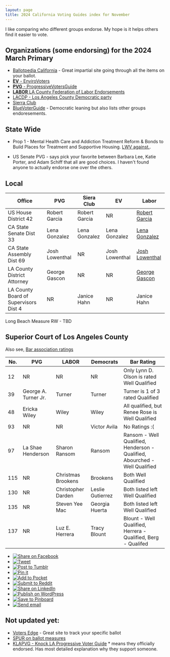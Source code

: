 ```yaml
---
layout: page
title: 2024 California Voting Guides index for November
---
```


<link rel="stylesheet" type="text/css" href="../style.css">

I like comparing who different groups endorse. My hope is it helps others find it easier to vote.

## Organizations (some endorsing) for the 2024 March Primary
- [Ballotpedia California](https://ballotpedia.org/California_elections,_2024) - Great impartial site going through all the items on your ballot.
- [**EV** - EnviroVoters](https://www.envirovoters.org/2024-endorsements/)
- [**PVG** - ProgressiveVotersGuide ](https://progressivevotersguide.com) 
- [**LABOR** LA County Federation of Labor Endorsements](https://thelafed.org/resource/la-county-federation-of-labor-endorsements/)
- [LACDP - Los Angeles County Democratic party](https://www.lacdp.org/candidates)
- [Sierra Club](https://angeles.sierraclub.org/political_action/endorsements)
- [BlueVoterGuide](https://bluevoterguide.org/) - Democratic leaning but also lists other groups endoresements.


## State Wide

* Prop 1 - Mental Health Care and Addiction Treatment Reform & Bonds to Build Places for Treatment and Supportive Housing.  [LWV against.](https://lwvc.org/ballot-measure/prop-1-2024/no-on-prop-1/).

* US Senate
  PVG - says pick your favorite between Barbara Lee, Katie Porter, and Adam Schiff that all are good choices.
  I haven't found anyone to actually endorse one over the others.

## Local

| Office                   | PVG                | Siera Club     | EV              | Labor              |
| ------------------------ | -------------------| ---------------| --------------- | ---------------- |
| US House District 42     | Robert Garcia      | Robert Garcia  |   NR              | [Robert Garcia](https://ballotpedia.org/Robert_Garcia_(California))    |
| CA State Senate Dist 33  | Lena Gonzalez      |  Lena Gonzalez | Lena Gonzalez   | [Lena Gonzalez](https://ballotpedia.org/Lena_Gonzalez)     |
| CA State Assembly Dist 69 | Josh Lowenthal    |  NR             | Josh Lowenthal    | [Josh Lowenthal](https://ballotpedia.org/Lena_Gonzalez)     |
| LA County District Attorney | George Gascon    |  NR             |  NR     | [George Gascon](https://ballotpedia.org/George_Gasc%C3%B3n)     |
| LA County Board of Supervisors Dist 4  |  NR      |  Janice Hahn             |   NR   |  Janice Hahn    |

Long Beach Measure RW - TBD

## Superior Court of Los Angeles County

Also see, [Bar association ratings](https://lacba.org/?pg=judicial-elections-evaluation)

| No.| PVG                    | LABOR       |   Democrats  | Bar Rating  |
| ---| -------------------    | ----------  | ----------   | ----------   |     
| 12 | NR                     | NR          | NR         | Only Lynn D. Olson is rated Well Qualified | 
| 39 | George A. Turner Jr.   | Turner      | Turner      | Turner is 1 of 3 rated Qualified | 
| 48 | Ericka Wiley           | Wiley       | Wiley        | All qualified, but Renee Rose is Well Qualified | 
| 93 | NR                     | NR          | Victor Avila |  No Ratings :(   |
| 97 | La Shae Henderson      | Sharon Ransom  |  Ransom     |   Ransom - Well Qualified, Henderson -Qualified, Abourched - Well Qualified | 
| 115 | NR                    | Christmas Brookens  |  Brookens |  Both Well Qualified | 
| 130 | NR                    | Christopher Darden |  Leslie Gutierrez | Both listed left Well Qualified | 
| 135 | NR                    | Steven Yee Mac    | Georgia Huerta |  Both listed left Well Qualified | 
| 137 | NR                    |  Luz E. Herrera   | Tracy Blount | Blount - Well Qualified, Herrera - Qualified, Berg - Qualifed | 
 



<ul class="share-buttons" data-source="simplesharingbuttons.com">
  <li><a href="https://www.facebook.com/sharer/sharer.php?u=https%3A%2F%2Fvoteinit.com%2F&quote=VoteInIt!" title="Share on Facebook" target="_blank"><img alt="Share on Facebook" src="images/social_flat_rounded_rects_svg/Facebook.svg" /></a></li>
  <li><a href="https://twitter.com/intent/tweet?source=https%3A%2F%2Fvoteinit.com%2F&text=VoteInIt!:%20https%3A%2F%2Fvoteinit.com%2F" target="_blank" title="Tweet"><img alt="Tweet" src="images/social_flat_rounded_rects_svg/Twitter.svg" /></a></li>
  <li><a href="http://www.tumblr.com/share?v=3&u=https%3A%2F%2Fvoteinit.com%2F&quote=VoteInIt!&s=" target="_blank" title="Post to Tumblr"><img alt="Post to Tumblr" src="images/social_flat_rounded_rects_svg/Tumblr.svg" /></a></li>
  <li><a href="http://pinterest.com/pin/create/button/?url=https%3A%2F%2Fvoteinit.com%2F&description=Need%20help%20choosing%20who%20to%20vote%20for%20in%202024%20election%3F" target="_blank" title="Pin it"><img alt="Pin it" src="images/social_flat_rounded_rects_svg/Pinterest.svg" /></a></li>
  <li><a href="https://getpocket.com/save?url=https%3A%2F%2Fvoteinit.com%2F&title=VoteInIt!" target="_blank" title="Add to Pocket"><img alt="Add to Pocket" src="images/social_flat_rounded_rects_svg/Pocket.svg" /></a></li>
  <li><a href="http://www.reddit.com/submit?url=https%3A%2F%2Fvoteinit.com%2F&title=VoteInIt!" target="_blank" title="Submit to Reddit"><img alt="Submit to Reddit" src="images/social_flat_rounded_rects_svg/Reddit.svg" /></a></li>
  <li><a href="http://www.linkedin.com/shareArticle?mini=true&url=https%3A%2F%2Fvoteinit.com%2F&title=VoteInIt!&summary=Need%20help%20choosing%20who%20to%20vote%20for%20in%202024%20election%3F&source=https%3A%2F%2Fvoteinit.com%2F" target="_blank" title="Share on LinkedIn"><img alt="Share on LinkedIn" src="images/social_flat_rounded_rects_svg/LinkedIn.svg" /></a></li>
  <li><a href="http://wordpress.com/press-this.php?u=https%3A%2F%2Fvoteinit.com%2F&quote=VoteInIt!&s=Need%20help%20choosing%20who%20to%20vote%20for%20in%202024%20election%3F" target="_blank" title="Publish on WordPress"><img alt="Publish on WordPress" src="images/social_flat_rounded_rects_svg/Wordpress.svg" /></a></li>
  <li><a href="https://pinboard.in/popup_login/?url=https%3A%2F%2Fvoteinit.com%2F&title=VoteInIt!&description=Need%20help%20choosing%20who%20to%20vote%20for%20in%202024%20election%3F" target="_blank" title="Save to Pinboard"><img alt="Save to Pinboard" src="images/social_flat_rounded_rects_svg/Pinboard.svg" /></a></li>
  <li><a href="mailto:?subject=VoteInIt!&body=Need%20help%20choosing%20who%20to%20vote%20for%20in%202024%20election%3F:%20https%3A%2F%2Fvoteinit.com%2F" target="_blank" title="Send email"><img alt="Send email" src="images/social_flat_rounded_rects_svg/Email.svg" /></a></li>
</ul>

## Not updated yet:
- [Voters Edge](https://votersedge.org) - Great site to track your specific ballot
- [SPUR on ballot measures](https://www.spur.org/voter-guide/2022-11)
- [KLAPVG - Knock LA Progressive Voter Guide](https://knock-la.com/los-angeles-progressive-voter-guide-november-midterm-election-2022/) \* means they officially endorsed. Has most detailed explanation why they support someone.
